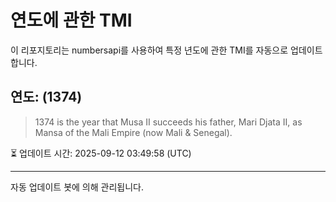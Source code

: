 
# 연도에 관한 TMI

이 리포지토리는 numbersapi를 사용하여 특정 년도에 관한 TMI를 자동으로 업데이트합니다.

## 연도: (1374)
> 1374 is the year that Musa II succeeds his father, Mari Djata II, as Mansa of the Mali Empire (now Mali & Senegal).

⏳ 업데이트 시간: 2025-09-12 03:49:58 (UTC)

---
자동 업데이트 봇에 의해 관리됩니다.
